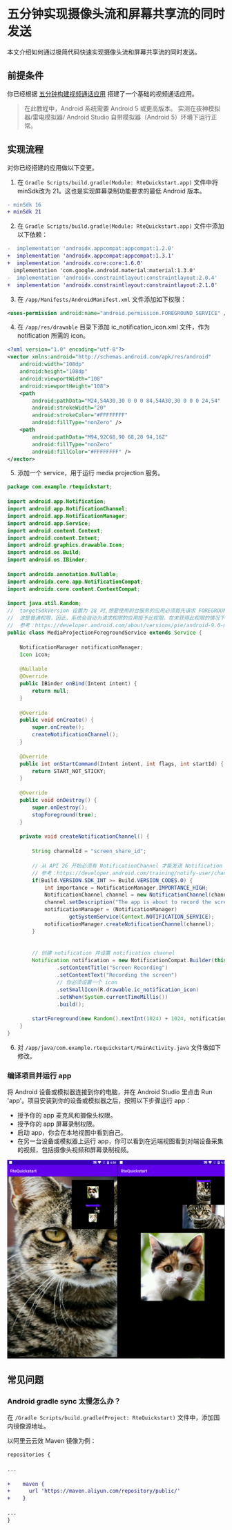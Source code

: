# 五分钟实现摄像头流和屏幕共享流的同时发送


本文介绍如何通过极简代码快速实现摄像头流和屏幕共享流的同时发送。


## 前提条件

你已经根据 [五分钟构建视频通话应用](start_call_android_rte.md) 搭建了一个基础的视频通话应用。

> 在此教程中，Android 系统需要 Android 5 或更高版本。
> 实测在夜神模拟器/雷电模拟器/ Android Studio 自带模拟器（Android 5）环境下运行正常。

## 实现流程

对你已经搭建的应用做以下变更。

1. 在 `Gradle Scripts/build.gradle(Module: RteQuickstart.app)` 文件中将 minSdk改为 21。这也是实现屏幕录制功能要求的最低 Android 版本。

  ```diff
  - minSdk 16
  + minSdk 21
  ```

2. 在 `Gradle Scripts/build.gradle(Module: RteQuickstart.app)` 文件中添加以下依赖：

  ```diff
  -  implementation 'androidx.appcompat:appcompat:1.2.0'
  +  implementation 'androidx.appcompat:appcompat:1.3.1'
  +  implementation 'androidx.core:core:1.6.0'
    implementation 'com.google.android.material:material:1.3.0'
  -  implementation 'androidx.constraintlayout:constraintlayout:2.0.4'
  +  implementation 'androidx.constraintlayout:constraintlayout:2.1.0'
  ```

3. 在 `/app/Manifests/AndroidManifest.xml` 文件添加如下权限：

  ```xml
  <uses-permission android:name="android.permission.FOREGROUND_SERVICE" />
  ```

4. 在 `/app/res/drawable` 目录下添加 ic_notification_icon.xml 文件，作为 notification 所需的 icon。

  ```xml
  <?xml version="1.0" encoding="utf-8"?>
  <vector xmlns:android="http://schemas.android.com/apk/res/android"
      android:width="108dp"
      android:height="108dp"
      android:viewportWidth="108"
      android:viewportHeight="108">
      <path
          android:pathData="M24,54A30,30 0 0 0 84,54A30,30 0 0 0 24,54"
          android:strokeWidth="20"
          android:strokeColor="#FFFFFFFF"
          android:fillType="nonZero" />
      <path
          android:pathData="M94,92C68,90 68,20 94,16Z"
          android:fillType="nonZero"
          android:fillColor="#FFFFFFFF" />
  </vector>
  ```

5. 添加一个 service，用于运行 media projection 服务。

  ```java
  package com.example.rtequickstart;

  import android.app.Notification;
  import android.app.NotificationChannel;
  import android.app.NotificationManager;
  import android.app.Service;
  import android.content.Context;
  import android.content.Intent;
  import android.graphics.drawable.Icon;
  import android.os.Build;
  import android.os.IBinder;

  import androidx.annotation.Nullable;
  import androidx.core.app.NotificationCompat;
  import androidx.core.content.ContextCompat;

  import java.util.Random;
  //  targetSdkVersion 设置为 28 时,想要使用前台服务的应用必须首先请求 FOREGROUND_SERVICE 权限。
  //  这是普通权限，因此，系统会自动为请求权限的应用授予此权限。在未获得此权限的情况下启动前台服务将会引发 SecurityException。
  //  参考：https://developer.android.com/about/versions/pie/android-9.0-migration#tya
  public class MediaProjectionForegroundService extends Service {

      NotificationManager notificationManager;
      Icon icon;

      @Nullable
      @Override
      public IBinder onBind(Intent intent) {
          return null;
      }

      @Override
      public void onCreate() {
          super.onCreate();
          createNotificationChannel();
      }

      @Override
      public int onStartCommand(Intent intent, int flags, int startId) {
          return START_NOT_STICKY;
      }

      @Override
      public void onDestroy() {
          super.onDestroy();
          stopForeground(true);
      }

      private void createNotificationChannel() {

          String channelId = "screen_share_id";

          // 从 API 26 开始必须有 NotificationChannel 才能发送 Notification
          // 参考：https://developer.android.com/training/notify-user/channels
          if(Build.VERSION.SDK_INT >= Build.VERSION_CODES.O) {
              int importance = NotificationManager.IMPORTANCE_HIGH;
              NotificationChannel channel = new NotificationChannel(channelId, MediaProjectionForegroundService.class.getSimpleName(), importance);
              channel.setDescription("The app is about to record the screen");
              notificationManager = (NotificationManager)
                      getSystemService(Context.NOTIFICATION_SERVICE);
              notificationManager.createNotificationChannel(channel);
          }


          // 创建 notification 并设置 notification channel
          Notification notification = new NotificationCompat.Builder(this, channelId)
                  .setContentTitle("Screen Recording")
                  .setContentText("Recording the screen")
                  // 你必须设置一个 icon
                  .setSmallIcon(R.drawable.ic_notification_icon)
                  .setWhen(System.currentTimeMillis())
                  .build();

          startForeground(new Random().nextInt(1024) + 1024, notification);
      }
  }
  ```

6. 对 `/app/java/com.example.rtequickstart/MainActivity.java` 文件做如下修改。

### 编译项目并运行 app

将 Android 设备或模拟器连接到你的电脑，并在 Android Studio 里点击 Run 'app'。项目安装到你的设备或模拟器之后，按照以下步骤运行 app：

- 授予你的 app 麦克风和摄像头权限。
- 授予你的 app 屏幕录制权限。
- 启动 app，你会在本地视图中看到自己。
- 在另一台设备或模拟器上运行 app，你可以看到在远端视图看到对端设备采集的视频，包括摄像头视频和屏幕录制视频。

![demo](images/screenshare_plus_camera.png)

## 常见问题

### Android gradle sync 太慢怎么办？

在 `/Gradle Scripts/build.gradle(Project: RteQuickstart)` 文件中，添加国内镜像源地址。

以阿里云云效 Maven 镜像为例：

```diff
repositories {

...

+    maven {
+      url 'https://maven.aliyun.com/repository/public/'
+    }

...
}
```
